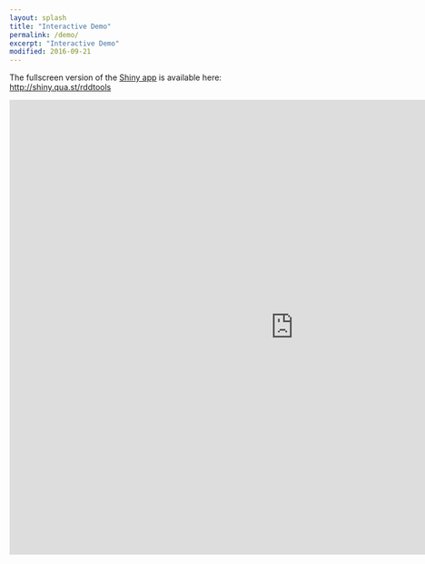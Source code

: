 ```yaml
---
layout: splash
title: "Interactive Demo"
permalink: /demo/
excerpt: "Interactive Demo"
modified: 2016-09-21
---
```


The fullscreen version of the [Shiny app](http://shiny.rstudio.com/) is available here: <a href="http://shiny.qua.st/rddtools/" target="_blank">http://shiny.qua.st/rddtools</a>

<iframe src="http://shiny.qua.st/rddtools/" style="border: none; width: 1000px; height: 800px"></iframe>
